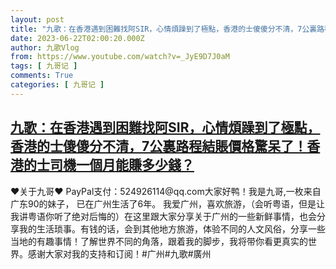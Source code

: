 ```yaml
---
layout: post
title: "九歌：在香港遇到困難找阿SIR，心情煩躁到了極點，香港的士傻傻分不清，7公裏路程結賬價格驚呆了！香港的士司機一個月能賺多少錢？"
date: 2023-06-22T02:00:20.000Z
author: 九歌Vlog
from: https://www.youtube.com/watch?v=_JyE9D7J0aM
tags: [ 九哥记 ]
comments: True
categories: [ 九哥记 ]
---
```

<!--1687399220000-->
[九歌：在香港遇到困難找阿SIR，心情煩躁到了極點，香港的士傻傻分不清，7公裏路程結賬價格驚呆了！香港的士司機一個月能賺多少錢？](https://www.youtube.com/watch?v=_JyE9D7J0aM)
------

<div>
♥关于九哥♥ PayPal支付：524926114@qq.com大家好鸭！我是九哥,一枚来自广东90的妹子， 已在广州生活了6年。 我爱广州，喜欢旅游，（会听粤语，但是让我讲粤语你听了绝对后悔的）在这里跟大家分享关于广州的一些新鲜事情，也会分享我的生活琐事。有钱的话，会到其他地方旅游，体验不同的人文风俗，分享一些当地的有趣事情！了解世界不同的角落，跟着我的脚步，我将带你看更真实的世界。感谢大家对我的支持和订阅！#广州#九歌#廣州
</div>
